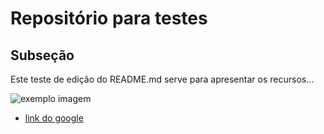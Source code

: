 # Repositório para testes
## Subseção

Este teste de edição do README.md serve para apresentar os recursos...

![exemplo imagem](https://cdn0.tnwcdn.com/wp-content/blogs.dir/1/files/2018/03/GitHub-brave-hed-796x418.jpg)
- [link do google](http://google.com)
